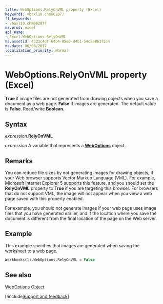 ```yaml
---
title: WebOptions.RelyOnVML property (Excel)
keywords: vbaxl10.chm662077
f1_keywords:
- vbaxl10.chm662077
ms.prod: excel
api_name:
- Excel.WebOptions.RelyOnVML
ms.assetid: 4c21c4df-64b4-05e0-d4b1-54caa861f5a4
ms.date: 06/08/2017
localization_priority: Normal
---
```



# WebOptions.RelyOnVML property (Excel)

 **True** if image files are not generated from drawing objects when you save a document as a web page. **False** if images are generated. The default value is **False**. Read/write **Boolean**.


## Syntax

_expression_.**RelyOnVML**

_expression_ A variable that represents a **[WebOptions](Excel.WebOptions.md)** object.


## Remarks

You can reduce file sizes by not generating images for drawing objects, if your Web browser supports Vector Markup Language (VML). For example, Microsoft Internet Explorer 5 supports this feature, and you should set the  **RelyOnVML** property to **True** if you are targeting this browser. For browsers that do not support VML, the image will not appear when you view a web page saved with this property enabled.

For example, you should not generate images if your web page uses image files that you have generated earlier, and if the location where you save the document is different from the final location of the page on the Web server.


## Example

This example specifies that images are generated when saving the worksheet to a web page.


```vb
Workbooks(1).WebOptions.RelyOnVML = False
```


## See also


[WebOptions Object](Excel.WebOptions.md)

[!include[Support and feedback](~/includes/feedback-boilerplate.md)]